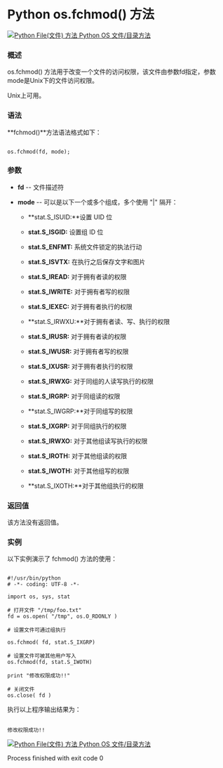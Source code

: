Python os.fchmod() 方法
=====================

 [![Python File(文件) 方法](../images/up.gif)
 Python OS 文件/目录方法](os-file-methods.html)


  ### 概述

 os.fchmod() 方法用于改变一个文件的访问权限，该文件由参数fd指定，参数mode是Unix下的文件访问权限。

  Unix上可用。

 ### 语法

 **fchmod()**方法语法格式如下：

 
```

os.fchmod(fd, mode);

```

 ### 参数

  * **fd** -- 文件描述符


 * **mode** -- 可以是以下一个或多个组成，多个使用 "|" 隔开：

 
	 + **stat.S\_ISUID:**设置 UID 位
	
	
	 + **stat.S\_ISGID:** 设置组 ID 位 
	
	
	 + **stat.S\_ENFMT:** 系统文件锁定的执法行动
	
	
	 + **stat.S\_ISVTX:** 在执行之后保存文字和图片
	
	
	 + **stat.S\_IREAD:** 对于拥有者读的权限
	
	
	 + **stat.S\_IWRITE:** 对于拥有者写的权限
	
	
	 + **stat.S\_IEXEC:** 对于拥有者执行的权限
	
	
	 + **stat.S\_IRWXU:**对于拥有者读、写、执行的权限
	
	
	 + **stat.S\_IRUSR:** 对于拥有者读的权限
	
	
	 + **stat.S\_IWUSR:** 对于拥有者写的权限
	
	
	 + **stat.S\_IXUSR:** 对于拥有者执行的权限
	
	
	 + **stat.S\_IRWXG:** 对于同组的人读写执行的权限 
	
	
	 + **stat.S\_IRGRP:** 对于同组读的权限 
	
	
	 + **stat.S\_IWGRP:**对于同组写的权限
	
	
	 + **stat.S\_IXGRP:** 对于同组执行的权限
	
	
	 + **stat.S\_IRWXO:** 对于其他组读写执行的权限
	
	
	 + **stat.S\_IROTH:** 对于其他组读的权限
	
	
	 + **stat.S\_IWOTH:** 对于其他组写的权限
	
	
	 + **stat.S\_IXOTH:**对于其他组执行的权限
	
	
	  
  ### 返回值

 该方法没有返回值。

 ### 实例

 以下实例演示了 fchmod() 方法的使用：

 
```

#!/usr/bin/python
# -*- coding: UTF-8 -*-

import os, sys, stat

# 打开文件 "/tmp/foo.txt"
fd = os.open( "/tmp", os.O_RDONLY )

# 设置文件可通过组执行

os.fchmod( fd, stat.S_IXGRP)

# 设置文件可被其他用户写入
os.fchmod(fd, stat.S_IWOTH)

print "修改权限成功!!"

# 关闭文件
os.close( fd )

```

 执行以上程序输出结果为：

 
```

修改权限成功!!

```

 [![Python File(文件) 方法](../images/up.gif)
 Python OS 文件/目录方法](os-file-methods.html)

Process finished with exit code 0
